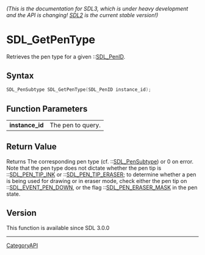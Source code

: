 ###### (This is the documentation for SDL3, which is under heavy development and the API is changing! [SDL2](https://wiki.libsdl.org/SDL2/) is the current stable version!)
# SDL_GetPenType

Retrieves the pen type for a given ::[SDL_PenID](SDL_PenID).

## Syntax

```c
SDL_PenSubtype SDL_GetPenType(SDL_PenID instance_id);

```

## Function Parameters

|                     |                   |
| ------------------- | ----------------- |
| **instance_id**     | The pen to query. |

## Return Value

Returns The corresponding pen type (cf. ::[SDL_PenSubtype](SDL_PenSubtype))
or 0 on error. Note that the pen type does not dictate whether the pen tip
is ::[SDL_PEN_TIP_INK](SDL_PEN_TIP_INK) or
::[SDL_PEN_TIP_ERASER](SDL_PEN_TIP_ERASER); to determine whether a pen is
being used for drawing or in eraser mode, check either the pen tip on
::[SDL_EVENT_PEN_DOWN](SDL_EVENT_PEN_DOWN), or the flag
::[SDL_PEN_ERASER_MASK](SDL_PEN_ERASER_MASK) in the pen state.

## Version

This function is available since SDL 3.0.0

----
[CategoryAPI](CategoryAPI)

